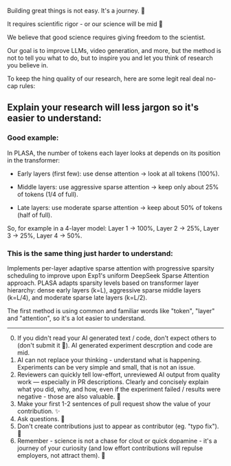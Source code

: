 Building great things is not easy. It's a journey. 🚀

It requires scientific rigor - or our science will be mid 🗿

We believe that good science requires giving freedom to the scientist.

Our goal is to improve LLMs, video generation, and more, but the method is not to tell you what to do, but to inspire you and let you think of research you believe in.

To keep the hing quality of our research, here are some legit real deal no-cap rules:

## Explain your research will less jargon so it's easier to understand:

### Good example:

In PLASA, the number of tokens each layer looks at depends on its position in the transformer:

- Early layers (first few): use dense attention → look at all tokens (100%).

- Middle layers: use aggressive sparse attention → keep only about 25% of tokens (1/4 of full).

- Late layers: use moderate sparse attention → keep about 50% of tokens (half of full).

So, for example in a 4-layer model:
Layer 1 → 100%, Layer 2 → 25%, Layer 3 → 25%, Layer 4 → 50%.

### This is the same thing just harder to understand:

Implements per-layer adaptive sparse attention with progressive sparsity scheduling to improve upon Exp1's uniform DeepSeek Sparse Attention approach. PLASA adapts sparsity levels based on transformer layer hierarchy: dense early layers (k=L), aggressive sparse middle layers (k=L/4), and moderate sparse late layers (k=L/2).

The first method is using common and familiar words like "token", "layer" and "attention", so it's a lot easier to understand.

---

0. If you didn't read your AI generated text / code, don't expect others to (don't submit it 🤗). AI generated experiment descrption and code are mid.
1. AI can not replace your thinking - understand what is happening. Experiments can be very simple and small, that is not an issue.
2. Reviewers can quickly tell low-effort, unreviewed AI output from quality work — especially in PR descriptions. Clearly and concisely explain what you did, why, and how, even if the experiment failed / results were negative - those are also valuable. 📝
3. Make your first 1-2 sentences of pull request show the value of your contribution. ✨
4. Ask questions. 🤔
5. Don't create contributions just to appear as contributor (eg. "typo fix"). 🚫
6. Remember - science is not a chase for clout or quick dopamine - it's a journey of your curiosity (and low effort contributions will repulse employers, not attract them). 💪